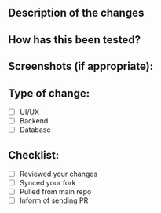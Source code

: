 ## Description of the changes
<!--- Describe your changes in detail -->


## How has this been tested?
<!--- Please describe in detail how you tested your changes. -->
<!--- Include details of your testing environment, tests ran to see how -->
<!--- your change affects other areas of the code, etc. -->

## Screenshots (if appropriate):

## Type of change:
<!--- What types of changes does your code introduce? Put an `x` in all the boxes that apply: -->
- [ ] UI/UX
- [ ] Backend
- [ ] Database

## Checklist:
<!--- Go over all the following points, and put an `x` in all the boxes that apply. -->
<!--- If you're unsure about any of these, don't hesitate to ask. We're here to help! -->
- [ ] Reviewed your changes
- [ ] Synced your fork
- [ ] Pulled from main repo
- [ ] Inform of sending PR
